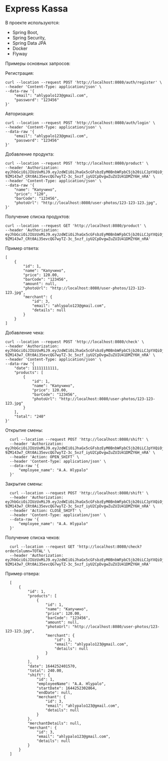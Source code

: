 # Express Kassa

В проекте используются: 
  * Spring Boot, 
  * Spring Security, 
  * Spring Data JPA
  * Docker
  * Flyway

Примеры основных запросов:

  Регистрация:
  
    curl --location --request POST 'http://localhost:8080/auth/register' \
    --header 'Content-Type: application/json' \
    --data-raw '{
        "email": "ahlypalo123@gmail.com",
        "password": "123456"
    }'
    
  Авторизация:
  
    curl --location --request POST 'http://localhost:8080/auth/login' \
    --header 'Content-Type: application/json' \
    --data-raw '{
        "email": "ahlypalo123@gmail.com",
        "password": "123456"
    }'
    
  Добавление продукта:
  
    curl --location --request POST 'http://localhost:8080/product' \
    --header 'Authorization: eyJhbGciOiJIUzUxMiJ9.eyJzdWIiOiJhaGx5cGFsbzEyM0BnbWFpbC5jb20iLCJpYXQiOjE2NDQyNTEwMTZ9.C869yRdrXIiZKkl_tS5YA-9ZM143w7_CRt0Ai35evcQG7wyTZ-3c_5xzf_iyU2CpDvgwZuZUIU41DMZY6H_nRA' \
    --header 'Content-Type: application/json' \
    --data-raw '{
        "name": "Капучино",
        "price": "120",
        "barCode": "123456",
        "photoUrl": "http://localhost:8080/user-photos/123-123-123.jpg",
    }'
    
  Получение списка продуктов:
  
    curl --location --request GET 'http://localhost:8080/product' \
    --header 'Authorization: eyJhbGciOiJIUzUxMiJ9.eyJzdWIiOiJhaGx5cGFsbzEyM0BnbWFpbC5jb20iLCJpYXQiOjE2NDQyNTEwMTZ9.C869yRdrXIiZKkl_tS5YA-9ZM143w7_CRt0Ai35evcQG7wyTZ-3c_5xzf_iyU2CpDvgwZuZUIU41DMZY6H_nRA'
  
  Пример ответа:
  
    [
        {
            "id": 1,
            "name": "Капучино",
            "price": 120.00,
            "barCode": "123456",
            "amount": null,
            "photoUrl": "http://localhost:8080/user-photos/123-123-123.jpg",
            "merchant": {
                "id": 3,
                "email": "ahlypalo123@gmail.com",
                "details": null
            }
        }
    ]
    
  Добавление чека:
  
    curl --location --request POST 'http://localhost:8080/check' \
    --header 'Authorization: eyJhbGciOiJIUzUxMiJ9.eyJzdWIiOiJhaGx5cGFsbzEyM0BnbWFpbC5jb20iLCJpYXQiOjE2NDQyNTEwMTZ9.C869yRdrXIiZKkl_tS5YA-9ZM143w7_CRt0Ai35evcQG7wyTZ-3c_5xzf_iyU2CpDvgwZuZUIU41DMZY6H_nRA' \
    --header 'Content-Type: application/json' \
    --data-raw '{
        "date": 11111111111,
        "products": [
            {
                "id": 1,
                "name": "Капучино",
                "price": 120.00,
                "barCode": "123456",
                "photoUrl": "http://localhost:8080/user-photos/123-123-123.jpg"
            }
        ],
        "total": "240"
    }'
    
  Открытие смены:
    
      curl --location --request POST 'http://localhost:8080/shift' \
      --header 'Authorization: eyJhbGciOiJIUzUxMiJ9.eyJzdWIiOiJhaGx5cGFsbzEyM0BnbWFpbC5jb20iLCJpYXQiOjE2NDQyNTEwMTZ9.C869yRdrXIiZKkl_tS5YA-9ZM143w7_CRt0Ai35evcQG7wyTZ-3c_5xzf_iyU2CpDvgwZuZUIU41DMZY6H_nRA' \
      --header 'Action: OPEN_SHIFT' \
      --header 'Content-Type: application/json' \
      --data-raw '{
          "employee_name": "A.A. Hlypalo"
      }'
    
  Закрытие смены:
    
      curl --location --request POST 'http://localhost:8080/shift' \
      --header 'Authorization: eyJhbGciOiJIUzUxMiJ9.eyJzdWIiOiJhaGx5cGFsbzEyM0BnbWFpbC5jb20iLCJpYXQiOjE2NDQyNTEwMTZ9.C869yRdrXIiZKkl_tS5YA-9ZM143w7_CRt0Ai35evcQG7wyTZ-3c_5xzf_iyU2CpDvgwZuZUIU41DMZY6H_nRA' \
      --header 'Action: CLOSE_SHIFT' \
      --header 'Content-Type: application/json' \
      --data-raw '{
          "employee_name": "A.A. Hlypalo"
      }'
      
  Получение списка чеков:
    
      curl --location --request GET 'http://localhost:8080/check?orderColumn=TOTAL' \
      --header 'Authorization: eyJhbGciOiJIUzUxMiJ9.eyJzdWIiOiJhaGx5cGFsbzEyM0BnbWFpbC5jb20iLCJpYXQiOjE2NDQyNTEwMTZ9.C869yRdrXIiZKkl_tS5YA-9ZM143w7_CRt0Ai35evcQG7wyTZ-3c_5xzf_iyU2CpDvgwZuZUIU41DMZY6H_nRA'
    
  Пример отвера: 
    
      [
          {
              "id": 1,
              "products": [
                  {
                      "id": 1,
                      "name": "Капучино",
                      "price": 120.00,
                      "barCode": "123456",
                      "amount": null,
                      "photoUrl": "http://localhost:8080/user-photos/123-123-123.jpg",
                      "merchant": {
                          "id": 3,
                          "email": "ahlypalo123@gmail.com",
                          "details": null
                      }
                  }
              ],
              "date": 1644252401570,
              "total": 240.00,
              "shift": {
                  "id": 1,
                  "employeeName": "A.A. Hlypalo",
                  "startDate": 1644252302864,
                  "endDate": null,
                  "merchant": {
                      "id": 3,
                      "email": "ahlypalo123@gmail.com",
                      "details": null
                  }
              },
              "merchantDetails": null,
              "merchant": {
                  "id": 3,
                  "email": "ahlypalo123@gmail.com",
                  "details": null
              }
          }
      ]
    
 
